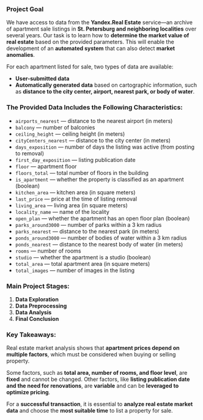 ### **Project Goal**  

We have access to data from the **Yandex.Real Estate** service—an archive of apartment sale listings in **St. Petersburg and neighboring localities** over several years. Our task is to learn how to **determine the market value of real estate** based on the provided parameters. This will enable the development of an **automated system** that can also detect **market anomalies**.  

For each apartment listed for sale, two types of data are available:  
- **User-submitted data**  
- **Automatically generated data** based on cartographic information, such as **distance to the city center, airport, nearest park, or body of water**.  

### **The Provided Data Includes the Following Characteristics:**  
- `airports_nearest` — distance to the nearest airport (in meters)  
- `balcony` — number of balconies  
- `ceiling_height` — ceiling height (in meters)  
- `cityCenters_nearest` — distance to the city center (in meters)  
- `days_exposition` — number of days the listing was active (from posting to removal)  
- `first_day_exposition` — listing publication date  
- `floor` — apartment floor  
- `floors_total` — total number of floors in the building  
- `is_apartment` — whether the property is classified as an apartment (boolean)  
- `kitchen_area` — kitchen area (in square meters)  
- `last_price` — price at the time of listing removal  
- `living_area` — living area (in square meters)  
- `locality_name` — name of the locality  
- `open_plan` — whether the apartment has an open floor plan (boolean)  
- `parks_around3000` — number of parks within a 3 km radius  
- `parks_nearest` — distance to the nearest park (in meters)  
- `ponds_around3000` — number of bodies of water within a 3 km radius  
- `ponds_nearest` — distance to the nearest body of water (in meters)  
- `rooms` — number of rooms  
- `studio` — whether the apartment is a studio (boolean)  
- `total_area` — total apartment area (in square meters)  
- `total_images` — number of images in the listing  

### **Main Project Stages:**  
1. **Data Exploration**  
2. **Data Preprocessing**  
3. **Data Analysis**  
4. **Final Conclusion**  

### **Key Takeaways:**  
Real estate market analysis shows that **apartment prices depend on multiple factors**, which must be considered when buying or selling property.  

Some factors, such as **total area, number of rooms, and floor level**, are **fixed** and cannot be changed. Other factors, like **listing publication date and the need for renovations**, are **variable** and can be **leveraged to optimize pricing**.  

For a **successful transaction**, it is essential to **analyze real estate market data** and choose the **most suitable time** to list a property for sale.
